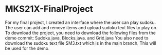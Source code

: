 # MKS21X-FinalProject
For my final project, I created an interface where the user can play sudoku. The user can add and remove items and upload sudoku text files to play on. 
To download the project, you need to download the following files from the demo commit: Sudoku.java, Blocks.java. and Grid.java
You also need to download the sudoku text file SM3.txt which is in the main branch. This will be used for the demo.
